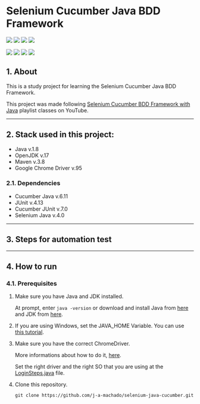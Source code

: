 # Selenium Cucumber Java BDD Framework 

![](https://img.shields.io/badge/java-v.1.8-blue.svg)
![](https://img.shields.io/badge/jdk-v.17-9cf.svg)
![](https://img.shields.io/badge/maven-v.3.8-orange.svg)
![](https://img.shields.io/badge/chrome_driver-v.95-red.svg)

![](https://img.shields.io/badge/cucumber-v.6.11-green.svg)
![](https://img.shields.io/badge/junit-v.4.13-blue.svg)
![](https://img.shields.io/badge/cucumber_junit-v.7.0-green.svg)
![](https://img.shields.io/badge/selenium_java-v.4.0-yellow.svg)

## 1. About
This is a study project for learning the Selenium Cucumber Java BDD Framework.

This project was made following [Selenium Cucumber BDD Framework with Java](https://www.youtube.com/watch?v=4e9vhX7ZuCw&list=PLhW3qG5bs-L_mFHirOLEYJ7X2rIXu8SR2&index=3&ab_channel=AutomationStepbyStep) playlist classes on YouTube.

---

## 2. Stack used in this project:
* Java v.1.8
* OpenJDK v.17
* Maven v.3.8
* Google Chrome Driver v.95

### 2.1. Dependencies
* Cucumber Java v.6.11
* JUnit v.4.13
* Cucumber JUnit v.7.0
* Selenium Java v.4.0

---

## 3. Steps for automation test

---

## 4. How to run

### 4.1. Prerequisites
1. Make sure you have Java and JDK installed.

   At prompt, enter `java -version` or download and install Java from [here](https://www.java.com/pt-BR/download/ie_manual.jsp?locale=pt_BR "Download Java") and JDK from [here](https://www.oracle.com/br/java/technologies/javase/javase-jdk8-downloads.html "Download JDK").

2. If you are using Windows, set the JAVA_HOME Variable. You can use [this tutorial](https://confluence.atlassian.com/doc/setting-the-java_home-variable-in-windows-8895.html).

3. Make sure you have the correct ChromeDriver.
    
    More informations about how to do it, [here](https://chromedriver.chromium.org/downloads/version-selection).

    Set the right driver and the right SO that you are using at the [LoginSteps.java](../src/test/java/steps/LoginSteps.java) file.


4. Clone this repository.

    ```
    git clone https://github.com/j-a-machado/selenium-java-cucumber.git
    ```